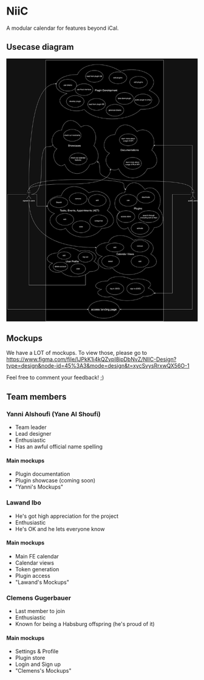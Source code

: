 # NiiC
A modular calendar for features beyond iCal.

## Usecase diagram

![](./usecase_diagram.png)

## Mockups

We have a LOT of mockups.
To view those, please go to
https://www.figma.com/file/IJPkK1i4kQZvpI8ipDbNvZ/NIIC-Design?type=design&node-id=45%3A3&mode=design&t=xycSvysRrxwQX56O-1

Feel free to comment your feedback! ;)

## Team members

### Yanni Alshoufi (Yane Al Shoufi)

- Team leader
- Lead designer
- Enthusiastic
- Has an awful official name spelling

#### Main mockups

- Plugin documentation
- Plugin showcase (coming soon)
- "Yanni's Mockups"

### Lawand Ibo

- He's got high appreciation for the project
- Enthusiastic
- He's OK and he lets everyone know

#### Main mockups

- Main FE calendar
- Calendar views
- Token generation
- Plugin access
- "Lawand's Mockups"

### Clemens Gugerbauer

- Last member to join
- Enthusiastic
- Known for being a Habsburg offspring (he's proud of it)

#### Main mockups

- Settings & Profile
- Plugin store
- Login and Sign up
- "Clemens's Mockups"



